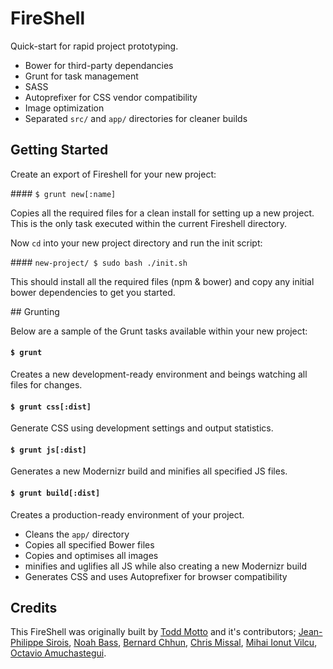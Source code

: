 # FireShell

Quick-start for rapid project prototyping.

+ Bower for third-party dependancies
+ Grunt for task management
+ SASS
+ Autoprefixer for CSS vendor compatibility
+ Image optimization
+ Separated `src/` and `app/` directories for cleaner builds

## Getting Started

Create an export of Fireshell for your new project:

#### `$ grunt new[:name]`

Copies all the required files for a clean install for setting up a new project. This is the only task executed within the current Fireshell directory.

Now `cd` into your new project directory and run the init script:

#### `new-project/ $ sudo bash ./init.sh`

This should install all the required files (npm & bower) and copy any initial bower dependencies to get you started.

## Grunting

Below are a sample of the Grunt tasks available within your new project:

#### `$ grunt`

Creates a new development-ready environment and beings watching all files for changes.

#### `$ grunt css[:dist]`

Generate CSS using development settings and output statistics.

#### `$ grunt js[:dist]`

Generates a new Modernizr build and minifies all specified JS files. 

#### `$ grunt build[:dist]`

Creates a production-ready environment of your project. 

+ Cleans the `app/` directory
+ Copies all specified Bower files
+ Copies and optimises all images
+ minifies and uglifies all JS while also creating a new Modernizr build
+ Generates CSS and uses Autoprefixer for browser compatibility

## Credits

This FireShell was originally built by [Todd Motto](//github.com/toddmotto) and it's contributors; [Jean-Philippe Sirois](//github.com/jpsirois), [Noah Bass](//github.com/noahbass), [Bernard Chhun](//github.com/bchhun), [Chris Missal](//github.com/ChrisMissal), [Mihai Ionut Vilcu](//github.com/ionutvmi), [Octavio Amuchastegui](//github.com/octavioamu).
